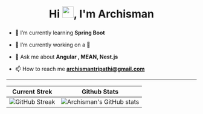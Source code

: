 <!--
**archismantripathi/archismantripathi** is a ✨ _special_ ✨ repository because its `README.md` (this file) appears on your GitHub profile.

Here are some ideas to get you started:

- 🔭 I’m currently working on ...
- 🌱 I’m currently learning ...
- 👯 I’m looking to collaborate on ...
- 🤔 I’m looking for help with ...
- 💬 Ask me about ...
- 📫 How to reach me: ...
- 😄 Pronouns: ...
- ⚡ Fun fact: ...
-->

<h1 align="center">Hi <img src = "https://raw.githubusercontent.com/rahulbanerjee26/githubProfileReadmeGenerator/main/gifs/wave.gif" width = 30px height='30px'>, I'm Archisman</h1>
<h3 align="center"></h3> 


- 🌱 I’m currently learning **Spring Boot** &nbsp; <img width="15" src="https://i.gifer.com/origin/b3/b34dc1592ae8556da933835c0d532738_w200.webp">

- 🔭 I’m currently working on a 🤖 &nbsp; <img width="15" src="https://i.gifer.com/origin/b3/b34dc1592ae8556da933835c0d532738_w200.webp">

- 💬 Ask me about **Angular , MEAN, Nest.js** &nbsp; <img width="15" src="https://i.gifer.com/origin/b3/b34dc1592ae8556da933835c0d532738_w200.webp">

- 📫 How to reach me **archismantripathi@gmail.com** &nbsp; <img width="15" src="https://i.gifer.com/origin/b3/b34dc1592ae8556da933835c0d532738_w200.webp">


<hr>






  | Current Strek | Github Stats  |
| --- | --- |
| ![GitHub Streak](https://github-readme-streak-stats.herokuapp.com?user=archismantripathi&) | ![Archisman's GitHub stats](https://github-readme-stats.vercel.app/api?username=archismantripathi&show_icons=true) |


<!-- Theme color -->
<!-- dark, radical, merko, gruvbox, tokyonight, onedark, cobalt, synthwave, highcontrast, dracula -->






